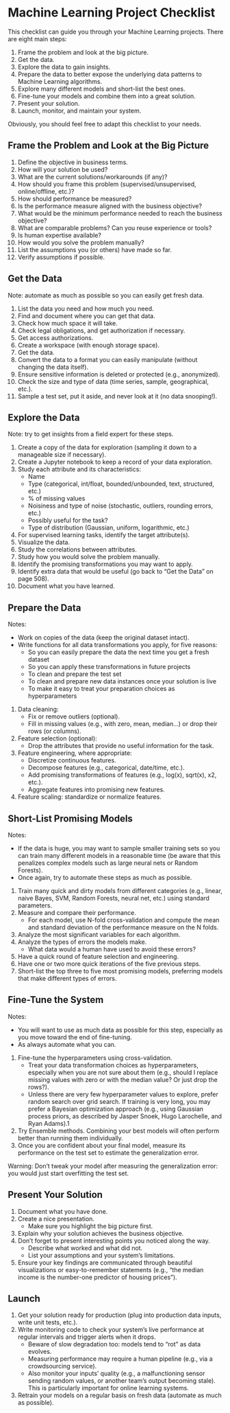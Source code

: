 # Machine Learning Project Checklist

This checklist can guide you through your Machine Learning projects. There are eight main steps:

1. Frame the problem and look at the big picture.
2. Get the data.
3. Explore the data to gain insights.
4. Prepare the data to better expose the underlying data patterns to Machine Learning algorithms.
5. Explore many different models and short-list the best ones.
6. Fine-tune your models and combine them into a great solution.
7. Present your solution.
8. Launch, monitor, and maintain your system.

Obviously, you should feel free to adapt this checklist to your needs.

## Frame the Problem and Look at the Big Picture

1. Define the objective in business terms.
2. How will your solution be used?
3. What are the current solutions/workarounds (if any)?
4. How should you frame this problem (supervised/unsupervised, online/offline, etc.)?
5. How should performance be measured?
6. Is the performance measure aligned with the business objective?
7. What would be the minimum performance needed to reach the business objective?
8. What are comparable problems? Can you reuse experience or tools?
9. Is human expertise available?
10. How would you solve the problem manually?
11. List the assumptions you (or others) have made so far.
12. Verify assumptions if possible.

## Get the Data

Note: automate as much as possible so you can easily get fresh data.

1. List the data you need and how much you need.
2. Find and document where you can get that data.
3. Check how much space it will take.
4. Check legal obligations, and get authorization if necessary.
5. Get access authorizations.
6. Create a workspace (with enough storage space).
7. Get the data.
8. Convert the data to a format you can easily manipulate (without changing the data itself).
9. Ensure sensitive information is deleted or protected (e.g., anonymized).
10. Check the size and type of data (time series, sample, geographical, etc.).
11. Sample a test set, put it aside, and never look at it (no data snooping!).

## Explore the Data

Note: try to get insights from a field expert for these steps.

1. Create a copy of the data for exploration (sampling it down to a manageable size if necessary).
2. Create a Jupyter notebook to keep a record of your data exploration.
3. Study each attribute and its characteristics:
    * Name
    * Type (categorical, int/float, bounded/unbounded, text, structured, etc.)
    * % of missing values
    * Noisiness and type of noise (stochastic, outliers, rounding errors, etc.)
    * Possibly useful for the task?
    * Type of distribution (Gaussian, uniform, logarithmic, etc.)
4. For supervised learning tasks, identify the target attribute(s).
5. Visualize the data.
6. Study the correlations between attributes.
7. Study how you would solve the problem manually.
8. Identify the promising transformations you may want to apply.
9. Identify extra data that would be useful (go back to “Get the Data” on page 508).
10. Document what you have learned.

## Prepare the Data

Notes:

* Work on copies of the data (keep the original dataset intact).
* Write functions for all data transformations you apply, for five reasons:
  * So you can easily prepare the data the next time you get a
      fresh dataset
  * So you can apply these transformations in future projects
  * To clean and prepare the test set
  * To clean and prepare new data instances once your solution is live
  * To make it easy to treat your preparation choices as hyperparameters

1. Data cleaning:
    * Fix or remove outliers (optional).
    * Fill in missing values (e.g., with zero, mean, median…) or drop their rows (or columns).
2. Feature selection (optional):
    * Drop the attributes that provide no useful information for the task.
3. Feature engineering, where appropriate:
    * Discretize continuous features.
    * Decompose features (e.g., categorical, date/time, etc.).
    * Add promising transformations of features (e.g., log(x), sqrt(x), x2, etc.).
    * Aggregate features into promising new features.
4. Feature scaling: standardize or normalize features.

## Short-List Promising Models

Notes:

* If the data is huge, you may want to sample smaller training sets so you can train many different models in a reasonable time (be aware that this penalizes complex models such as large neural nets or Random Forests).
* Once again, try to automate these steps as much as possible.

1. Train many quick and dirty models from different categories (e.g., linear, naive Bayes, SVM, Random Forests, neural net, etc.) using standard parameters.
2. Measure and compare their performance.
    * For each model, use N-fold cross-validation and compute the mean and standard deviation of the performance measure on the N folds.
3. Analyze the most significant variables for each algorithm.
4. Analyze the types of errors the models make.
    * What data would a human have used to avoid these errors?
5. Have a quick round of feature selection and engineering.
6. Have one or two more quick iterations of the five previous steps.
7. Short-list the top three to five most promising models, preferring models that make different types of errors.

## Fine-Tune the System

Notes:

* You will want to use as much data as possible for this step, especially as you move
toward the end of fine-tuning.
* As always automate what you can.

1. Fine-tune the hyperparameters using cross-validation.
    * Treat your data transformation choices as hyperparameters, especially when you are not sure about them (e.g., should I replace missing values with zero or with the median value? Or just drop the rows?).
    * Unless there are very few hyperparameter values to explore, prefer random search over grid search. If training is very long, you may prefer a Bayesian optimization approach (e.g., using Gaussian process priors, as described by Jasper Snoek, Hugo Larochelle, and Ryan Adams).1
2. Try Ensemble methods. Combining your best models will often perform better than running them individually.
3. Once you are confident about your final model, measure its performance on the test set to estimate the generalization error.

Warning: Don’t tweak your model after measuring the generalization error: you would just start overfitting the test set.

## Present Your Solution

1. Document what you have done.
2. Create a nice presentation.
    * Make sure you highlight the big picture first.
3. Explain why your solution achieves the business objective.
4. Don’t forget to present interesting points you noticed along the way.
    * Describe what worked and what did not.
    * List your assumptions and your system’s limitations.
5. Ensure your key findings are communicated through beautiful visualizations or easy-to-remember statements (e.g., “the median income is the number-one predictor of housing prices”).

## Launch

1. Get your solution ready for production (plug into production data inputs, write unit tests, etc.).
2. Write monitoring code to check your system’s live performance at regular intervals and trigger alerts when it drops.
    * Beware of slow degradation too: models tend to “rot” as data evolves.
    * Measuring performance may require a human pipeline (e.g., via a crowdsourcing service).
    * Also monitor your inputs’ quality (e.g., a malfunctioning sensor sending random values, or another team’s output becoming stale). This is particularly important for online learning systems.
3. Retrain your models on a regular basis on fresh data (automate as much as possible).
